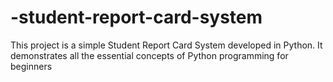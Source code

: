 # -student-report-card-system
This project is a simple Student Report Card System developed in Python. It demonstrates all the essential concepts of Python programming for beginners
